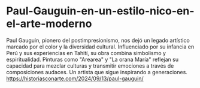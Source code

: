 # Paul-Gauguin-en-un-estilo-nico-en-el-arte-moderno
Paul Gauguin, pionero del postimpresionismo, nos dejó un legado artístico marcado por el color y la diversidad cultural. Influenciado por su infancia en Perú y sus experiencias en Tahití, su obra combina simbolismo y espiritualidad. Pinturas como "Arearea" y "La orana María" reflejan su capacidad para mezclar culturas y transmitir emociones a través de composiciones audaces. Un artista que sigue inspirando a generaciones.
https://historiasconarte.com/2024/09/13/paul-gauguin/
